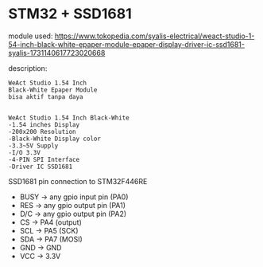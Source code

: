 # STM32 + SSD1681

module used: https://www.tokopedia.com/syalis-electrical/weact-studio-1-54-inch-black-white-epaper-module-epaper-display-driver-ic-ssd1681-syalis-1731140617723020668

description:

```
WeAct Studio 1.54 Inch
Black-White Epaper Module
bisa aktif tanpa daya


WeAct Studio 1.54 Inch Black-White
-1.54 inches Display
-200x200 Resolution
-Black-White Display color
-3.3~5V Supply
-I/O 3.3V
-4-PIN SPI Interface
-Driver IC SSD1681
```

SSD1681 pin connection to STM32F446RE

- BUSY -> any gpio input pin (PA0)
- RES -> any gpio output pin (PA1)
- D/C -> any gpio output pin (PA2)
- CS -> PA4 (output)
- SCL -> PA5 (SCK)
- SDA -> PA7 (MOSI)
- GND -> GND
- VCC -> 3.3V
